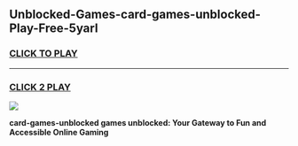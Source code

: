 
## Unblocked-Games-card-games-unblocked-Play-Free-5yarl
<h3>
<a href="https://premium76.site?title=card-games-unblocked&ref=09A">CLICK TO PLAY</a></h3>
<hr>

<h3>
<a href="https://premium76.site?title=card-games-unblocked&ref=09A">CLICK 2 PLAY</a>
  
</h3>

<a href="https://premium76.site?title=card-games-unblocked&ref=09A"><img src="https://clearcache.store/games.png"></a>


**card-games-unblocked games unblocked: Your Gateway to Fun and Accessible Online Gaming**
